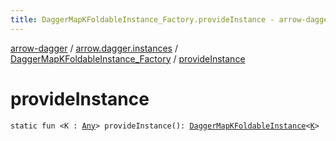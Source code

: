 ```yaml
---
title: DaggerMapKFoldableInstance_Factory.provideInstance - arrow-dagger
---
```


[arrow-dagger](../../index.html) / [arrow.dagger.instances](../index.html) / [DaggerMapKFoldableInstance_Factory](index.html) / [provideInstance](./provide-instance.html)

# provideInstance

`static fun <K : `[`Any`](https://kotlinlang.org/api/latest/jvm/stdlib/kotlin/-any/index.html)`> provideInstance(): `[`DaggerMapKFoldableInstance`](../-dagger-map-k-foldable-instance/index.html)`<`[`K`](provide-instance.html#K)`>`